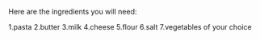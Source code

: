 Here are the ingredients you will need:

1.pasta
2.butter
3.milk
4.cheese
5.flour
6.salt
7.vegetables of your choice